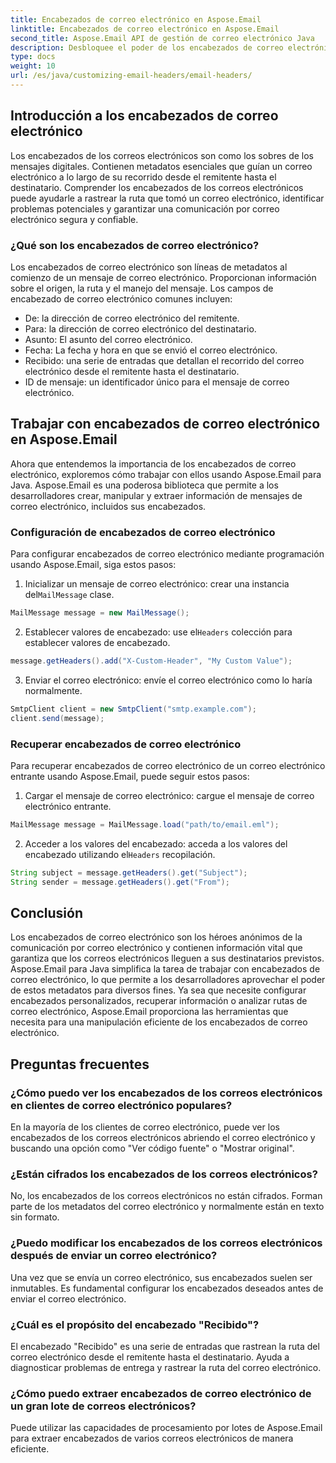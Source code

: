 ```yaml
---
title: Encabezados de correo electrónico en Aspose.Email
linktitle: Encabezados de correo electrónico en Aspose.Email
second_title: Aspose.Email API de gestión de correo electrónico Java
description: Desbloquee el poder de los encabezados de correo electrónico con Aspose.Email para Java. Aprenda a configurar y recuperar encabezados de correo electrónico sin esfuerzo.
type: docs
weight: 10
url: /es/java/customizing-email-headers/email-headers/
---
```


## Introducción a los encabezados de correo electrónico

Los encabezados de los correos electrónicos son como los sobres de los mensajes digitales. Contienen metadatos esenciales que guían un correo electrónico a lo largo de su recorrido desde el remitente hasta el destinatario. Comprender los encabezados de los correos electrónicos puede ayudarle a rastrear la ruta que tomó un correo electrónico, identificar problemas potenciales y garantizar una comunicación por correo electrónico segura y confiable.

### ¿Qué son los encabezados de correo electrónico?

Los encabezados de correo electrónico son líneas de metadatos al comienzo de un mensaje de correo electrónico. Proporcionan información sobre el origen, la ruta y el manejo del mensaje. Los campos de encabezado de correo electrónico comunes incluyen:

- De: la dirección de correo electrónico del remitente.
- Para: la dirección de correo electrónico del destinatario.
- Asunto: El asunto del correo electrónico.
- Fecha: La fecha y hora en que se envió el correo electrónico.
- Recibido: una serie de entradas que detallan el recorrido del correo electrónico desde el remitente hasta el destinatario.
- ID de mensaje: un identificador único para el mensaje de correo electrónico.

## Trabajar con encabezados de correo electrónico en Aspose.Email

Ahora que entendemos la importancia de los encabezados de correo electrónico, exploremos cómo trabajar con ellos usando Aspose.Email para Java. Aspose.Email es una poderosa biblioteca que permite a los desarrolladores crear, manipular y extraer información de mensajes de correo electrónico, incluidos sus encabezados.

### Configuración de encabezados de correo electrónico

Para configurar encabezados de correo electrónico mediante programación usando Aspose.Email, siga estos pasos:

1.  Inicializar un mensaje de correo electrónico: crear una instancia del`MailMessage` clase.

```java
MailMessage message = new MailMessage();
```

2.  Establecer valores de encabezado: use el`Headers` colección para establecer valores de encabezado.

```java
message.getHeaders().add("X-Custom-Header", "My Custom Value");
```

3. Enviar el correo electrónico: envíe el correo electrónico como lo haría normalmente.

```java
SmtpClient client = new SmtpClient("smtp.example.com");
client.send(message);
```

### Recuperar encabezados de correo electrónico

Para recuperar encabezados de correo electrónico de un correo electrónico entrante usando Aspose.Email, puede seguir estos pasos:

1. Cargar el mensaje de correo electrónico: cargue el mensaje de correo electrónico entrante.

```java
MailMessage message = MailMessage.load("path/to/email.eml");
```

2. Acceder a los valores del encabezado: acceda a los valores del encabezado utilizando el`Headers` recopilación.

```java
String subject = message.getHeaders().get("Subject");
String sender = message.getHeaders().get("From");
```

## Conclusión

Los encabezados de correo electrónico son los héroes anónimos de la comunicación por correo electrónico y contienen información vital que garantiza que los correos electrónicos lleguen a sus destinatarios previstos. Aspose.Email para Java simplifica la tarea de trabajar con encabezados de correo electrónico, lo que permite a los desarrolladores aprovechar el poder de estos metadatos para diversos fines. Ya sea que necesite configurar encabezados personalizados, recuperar información o analizar rutas de correo electrónico, Aspose.Email proporciona las herramientas que necesita para una manipulación eficiente de los encabezados de correo electrónico.

## Preguntas frecuentes

### ¿Cómo puedo ver los encabezados de los correos electrónicos en clientes de correo electrónico populares?

En la mayoría de los clientes de correo electrónico, puede ver los encabezados de los correos electrónicos abriendo el correo electrónico y buscando una opción como "Ver código fuente" o "Mostrar original".

### ¿Están cifrados los encabezados de los correos electrónicos?

No, los encabezados de los correos electrónicos no están cifrados. Forman parte de los metadatos del correo electrónico y normalmente están en texto sin formato.

### ¿Puedo modificar los encabezados de los correos electrónicos después de enviar un correo electrónico?

Una vez que se envía un correo electrónico, sus encabezados suelen ser inmutables. Es fundamental configurar los encabezados deseados antes de enviar el correo electrónico.

### ¿Cuál es el propósito del encabezado "Recibido"?

El encabezado "Recibido" es una serie de entradas que rastrean la ruta del correo electrónico desde el remitente hasta el destinatario. Ayuda a diagnosticar problemas de entrega y rastrear la ruta del correo electrónico.

### ¿Cómo puedo extraer encabezados de correo electrónico de un gran lote de correos electrónicos?

Puede utilizar las capacidades de procesamiento por lotes de Aspose.Email para extraer encabezados de varios correos electrónicos de manera eficiente.